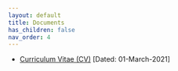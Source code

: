 ```yaml
---
layout: default
title: Documents
has_children: false
nav_order: 4
---
```


* [Curriculum Vitae (CV)](Mudit_CV010321.pdf) [Dated: 01-March-2021]